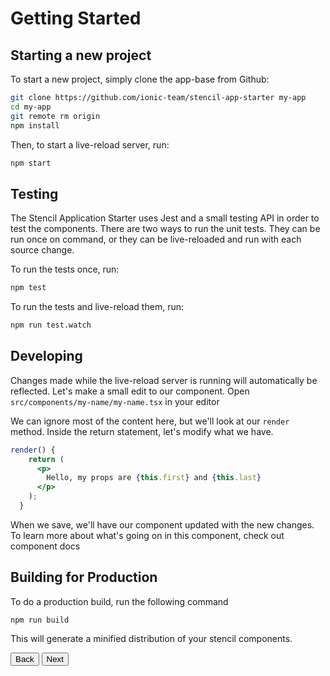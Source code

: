 # Getting Started

## Starting a new project

To start a new project, simply clone the app-base from Github:

```bash
git clone https://github.com/ionic-team/stencil-app-starter my-app
cd my-app
git remote rm origin
npm install
```

Then, to start a live-reload server, run:

```bash
npm start
```

## Testing

The Stencil Application Starter uses Jest and a small testing API in order to test the components. There are two ways to run the unit tests.
They can be run once on command, or they can be live-reloaded and run with each source change.

To run the tests once, run:

```bash
npm test
```

To run the tests and live-reload them, run:

```bash
npm run test.watch
```

## Developing

Changes made while the live-reload server is running will automatically be reflected. Let's make a small edit to our component. Open `src/components/my-name/my-name.tsx` in your editor

We can ignore most of the content here, but we'll look at our `render` method. Inside the return statement, let's modify what we have.

```jsx
render() {
    return (
      <p>
        Hello, my props are {this.first} and {this.last}
      </p>
    );
  }

```

When we save, we'll have our component updated with the new changes. To learn more about what's going on in this component, check out               <stencil-route-link url="/docs/my-first-component">component docs</stencil-route-link>

## Building for Production

To do a production build, run the following command

```
npm run build
```

This will generate a minified distribution of your stencil components.

<stencil-route-link url="/docs/intro" router="#router" custom="true">
  <button class="backButton">
    Back
  </button>
</stencil-route-link>

<stencil-route-link url="/docs/my-first-component" custom="true">
  <button class="nextButton">
    Next
  </button>
</stencil-route-link>
